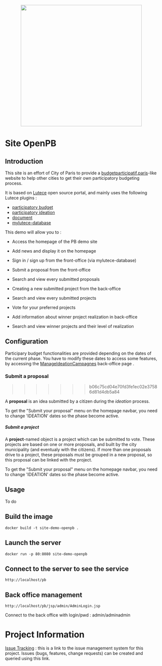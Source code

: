 <p align="center">
<img src="https://raw.githubusercontent.com/lutece-secteur-public/particip-site-participatorybudget/develop/webapp/images/logo-openpb-1280x1024.png" width="400">
</p>

# Site OpenPB

## Introduction

This site is an effort of City of Paris to provide a <a href="https://budgetparticipatif.paris">budgetparticipatif.paris</a>-like website to help other cities to get their own participatory budgeting process.

It is based on [Lutece](https://fr.lutece.paris.fr/fr/) open source portal, and mainly uses the following Lutece plugins :
- [participatory budget](https://github.com/lutece-secteur-public/particip-plugin-participatorybudget)
- [participatory ideation](https://github.com/lutece-secteur-public/particip-plugin-participatoryideation)
- [document](https://github.com/lutece-platform/lutece-cms-plugin-document)
- [mylutece-database](https://github.com/lutece-platform/lutece-auth-module-mylutece-database)

This demo will allow you to :

- Access the homepage of the PB demo site
- Add news and display it on the homepage


- Sign in / sign up from the front-office (via mylutece-database)


- Submit a proposal from the front-office
- Search and view every submitted proposals


- Creating a new submitted project from the back-office
- Search and view every submitted projects
- Vote for your preferred projects


- Add information about winner project realization in back-office
- Search and view winner projects and their level of realization

## Configuration

Participary budget functionalities are provided depending on the dates of the current phase. You have to modify these dates to access some features, by accessing the [ManageIdeationCampagnes](http://localhost:8080/pb/jsp/admin/plugins/participatoryideation/ManageIdeationCampagnes.jsp) back-office page .

### Submit a proposal
>>>>>>> b06c75cd04e70fd3fe1ec02e37586d81d4db5a84

A **proposal** is an idea submitted by a citizen during the *ideation* process.

To get the "Submit your proposal" menu on the homepage navbar, you need to change 'IDEATION' dates so the phase become active.

##### Submit a project

A **project**-named object is a project which can be submitted to vote. These projects are based on one or more proposals, and built by the city municipality (and eventualy with the citizens). If more than one proposals drive to a project, these proposals must be grouped in a new proposal, so this proposal can be linked with the project.

To get the "Submit your proposal" menu on the homepage navbar, you need to change 'IDEATION' dates so the phase become active.

## Usage

To do

## Build the image

`docker build -t site-demo-openpb .`

## Launch the server

`docker run -p 80:8080 site-demo-openpb`

## Connect to the server to see the service

`http://localhost/pb`

## Back office management

`http://localhost/pb/jsp/admin/AdminLogin.jsp`

Connect to the back office with login/pwd : admin/adminadmin

# Project Information

 [Issue Tracking](http://dev.lutece.paris.fr/jira/browse/PARTIDEA) : this is a link to the issue management system for this project. Issues (bugs, features, change requests) can be created and queried using this link.
